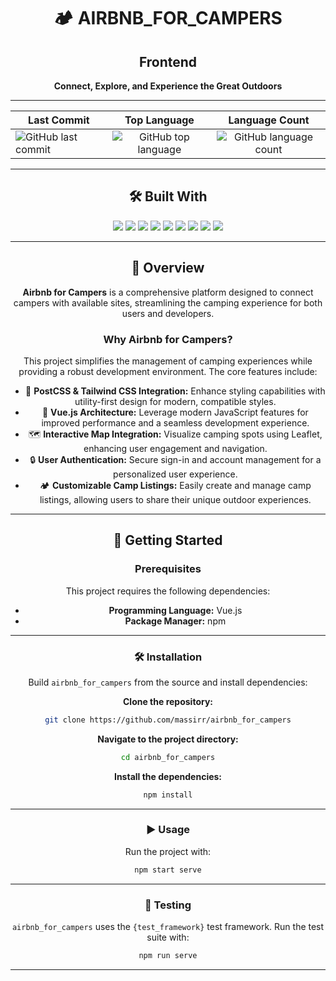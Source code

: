 <div align="center">

# 🏕️ AIRBNB_FOR_CAMPERS
## Frontend

**Connect, Explore, and Experience the Great Outdoors**

---

| Last Commit | Top Language | Language Count |
|-------------|:------------:|:--------------:|
| ![GitHub last commit](https://img.shields.io/github/last-commit/massirr/airbnb_for_campers?style=flat-square&color=5bc0be) | ![GitHub top language](https://img.shields.io/github/languages/top/massirr/airbnb_for_campers?style=flat-square&color=5bc0be) | ![GitHub language count](https://img.shields.io/github/languages/count/massirr/airbnb_for_campers?style=flat-square&color=5bc0be) |

---

## 🛠️ Built With

<p align="center">
  <img src="https://img.shields.io/badge/JSON-5bc0be?style=for-the-badge&logo=json" />
  <img src="https://img.shields.io/badge/Markdown-5bc0be?style=for-the-badge&logo=markdown" />
  <img src="https://img.shields.io/badge/npm-5bc0be?style=for-the-badge&logo=npm" />
  <img src="https://img.shields.io/badge/Autoprefixer-5bc0be?style=for-the-badge&logo=autoprefixer" />
  <img src="https://img.shields.io/badge/PostCSS-5bc0be?style=for-the-badge&logo=postcss" />
  <img src="https://img.shields.io/badge/JavaScript-5bc0be?style=for-the-badge&logo=javascript" />
  <img src="https://img.shields.io/badge/Leaflet-5bc0be?style=for-the-badge&logo=leaflet" />
  <img src="https://img.shields.io/badge/Vue.js-5bc0be?style=for-the-badge&logo=vue.js" />
  <img src="https://img.shields.io/badge/ESLint-5bc0be?style=for-the-badge&logo=eslint" />
</p>

---

## 🌄 Overview

**Airbnb for Campers** is a comprehensive platform designed to connect campers with available sites, streamlining the camping experience for both users and developers.

### Why Airbnb for Campers?

This project simplifies the management of camping experiences while providing a robust development environment. The core features include:

- 🌟 **PostCSS & Tailwind CSS Integration:** Enhance styling capabilities with utility-first design for modern, compatible styles.
- 🚀 **Vue.js Architecture:** Leverage modern JavaScript features for improved performance and a seamless development experience.
- 🗺️ **Interactive Map Integration:** Visualize camping spots using Leaflet, enhancing user engagement and navigation.
- 🔒 **User Authentication:** Secure sign-in and account management for a personalized user experience.
- 🏕️ **Customizable Camp Listings:** Easily create and manage camp listings, allowing users to share their unique outdoor experiences.

---

## 🚀 Getting Started

### Prerequisites

This project requires the following dependencies:

- **Programming Language:** Vue.js
- **Package Manager:** npm

---

### 🛠️ Installation

Build `airbnb_for_campers` from the source and install dependencies:

**Clone the repository:**
```bash
git clone https://github.com/massirr/airbnb_for_campers
```

**Navigate to the project directory:**
```bash
cd airbnb_for_campers
```

**Install the dependencies:**
```bash
npm install
```

---

### ▶️ Usage

Run the project with:

```bash
npm start serve
```

---

### 🧪 Testing

`airbnb_for_campers` uses the `{test_framework}` test framework. Run the test suite with:

```bash
npm run serve
```

---


</div>
